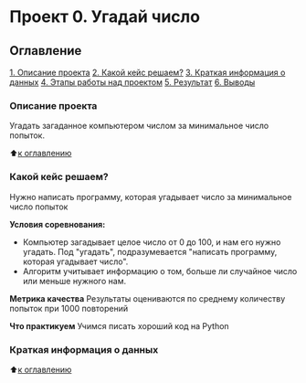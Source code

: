 # Проект 0. Угадай число

## Оглавление
[1. Описание проекта](https://github.com/KislyukAnna/sf_data_science/tree/main/project_0/README.md#Описание-проетка)
[2. Какой кейс решаем?](https://github.com/KislyukAnna/sf_data_science/tree/main/project_0/README.md#Какой-кейс-решаем)
[3. Краткая информация о данных](https://github.com/KislyukAnna/sf_data_science/tree/main/project_0/README.md#Краткая-информация-о-данных)
[4. Этапы работы над проектом](https://github.com/KislyukAnna/sf_data_science/tree/main/project_0/README.md#Этапы-работы-над-проетом)
[5. Результат](https://github.com/KislyukAnna/sf_data_science/tree/main/project_0/README.md#Результат)
[6. Выводы](https://github.com/KislyukAnna/sf_data_science/tree/main/project_0/README.md#Выводы)

### Описание проекта
Угадать загаданное компьютером числом за минимальное число попыток.

:arrow_up:[к оглавлению](https://github.com/KislyukAnna/sf_data_science/tree/main/project_0/README.md#Оглавление)


### Какой кейс решаем?
Нужно написать программу, которая угадывает число за минимальное число попыток

**Условия соревнования:**
- Компьютер загадывает целое число от 0 до 100, и нам его нужно угадать. Под "угадать", подразумевается "написать программу, которая угадывает число".
- Алгоритм учитывает информацию о том, больше ли случайное число или меньше нужного нам.

**Метрика качества**
Результаты оцениваются по среднему количеству попыток при 1000 повторений

**Что практикуем**
Учимся писать хороший код на Python

### Краткая информация о данных



:arrow_up:[к оглавлению](https://github.com/KislyukAnna/sf_data_science/tree/main/project_0/README.md#Оглавление)